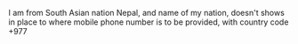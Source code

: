  
I am from South Asian nation Nepal, and name of my nation, doesn't shows in place to where mobile phone number is to be provided, with country code +977
